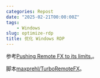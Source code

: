 ```yaml
---
categories: Repost
date: "2025-02-21T00:00:00Z"
tags:
    - Windows
slug: optimize-rdp
title: 优化 Windows RDP
---
```


参考[Pushing Remote FX to its limits.](https://www.reddit.com/r/sysadmin/comments/fv7d12/pushing_remote_fx_to_its_limits/)。

脚本[maxprehl/TurboRemoteFX](https://github.com/maxprehl/TurboRemoteFX)。
